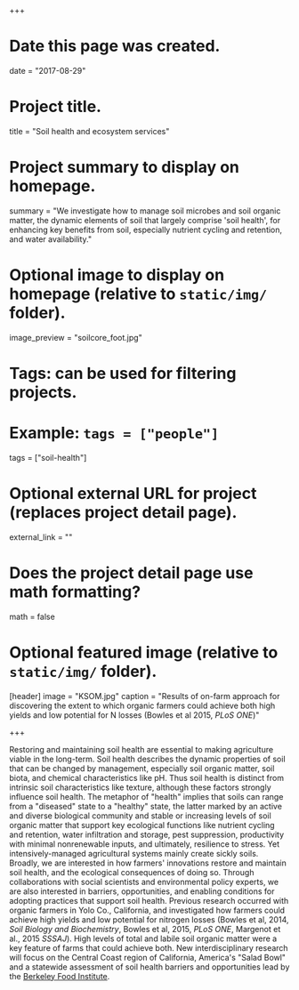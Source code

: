 +++
# Date this page was created.
date = "2017-08-29"

# Project title.
title = "Soil health and ecosystem services"

# Project summary to display on homepage.
summary = "We investigate how to manage soil microbes and soil organic matter, the dynamic elements of soil that largely comprise 'soil health', for enhancing key benefits from soil, especially nutrient cycling and retention, and water availability."

# Optional image to display on homepage (relative to `static/img/` folder).
image_preview = "soilcore_foot.jpg"

# Tags: can be used for filtering projects.
# Example: `tags = ["people"]`
tags = ["soil-health"]

# Optional external URL for project (replaces project detail page).
external_link = ""

# Does the project detail page use math formatting?
math = false

# Optional featured image (relative to `static/img/` folder).
[header]
image = "KSOM.jpg"
caption = "Results of on-farm approach for discovering the extent to which organic farmers could achieve both high yields and low potential for N losses (Bowles et al 2015, *PLoS ONE*)"

+++

Restoring and maintaining soil health are essential to making agriculture viable in the long-term. Soil health describes the dynamic properties of soil that can be changed by management, especially soil organic matter, soil biota, and chemical characteristics like pH. Thus soil health is distinct from intrinsic soil characteristics like texture, although these factors strongly influence soil health. The metaphor of "health" implies that soils can range from a "diseased" state to a "healthy" state, the latter marked by an active and diverse biological community and stable or increasing levels of soil organic matter that support key ecological functions like nutrient cycling and retention, water infiltration and storage, pest suppression, productivity with minimal nonrenewable inputs, and ultimately, resilience to stress. Yet intensively-managed agricultural systems mainly create sickly soils. Broadly, we are interested in how farmers' innovations restore and maintain soil health, and the ecological consequences of doing so. Through collaborations with social scientists and environmental policy experts, we are also interested in barriers, opportunities, and enabling conditions for adopting practices that support soil health. Previous research occurred with organic farmers in Yolo Co., California, and investigated how farmers could achieve high yields and low potential for nitrogen losses (Bowles et al, 2014, *Soil Biology and Biochemistry*, Bowles et al, 2015, *PLoS ONE*, Margenot et al., 2015 *SSSAJ*). High levels of total and labile soil organic matter were a key feature of farms that could achieve both. New interdisciplinary research will focus on the Central Coast region of California, America's "Salad Bowl" and a statewide assessment of soil health barriers and opportunities lead by the [Berkeley Food Institute](https://food.berkeley.edu/). 